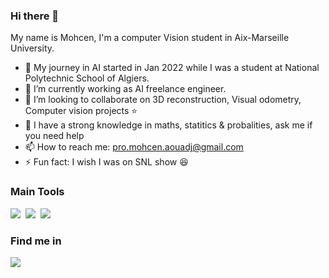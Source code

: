 ### Hi there 👋

My name is Mohcen, I'm a computer Vision student in Aix-Marseille University.

- 🔭 My journey in AI started in Jan 2022 while I was a student at National Polytechnic School of Algiers. 
- 🌱 I’m currently working as AI freelance engineer.
- 👯 I’m looking to collaborate on 3D reconstruction, Visual odometry, Computer vision projects :star:
- 💬 I have a strong knowledge in maths, statitics \& probalities, ask me if you need help 
- 📫 How to reach me: pro.mohcen.aouadj@gmail.com 
- ⚡ Fun fact: I wish I was on SNL show :laughing:

### Main Tools 
<img src="https://img.shields.io/badge/-Python-05122A?style=flat&logo=python&color=lightgrey">&nbsp;
<img src="https://img.shields.io/badge/-Pytorch-05122A?style=flat&logo=pytorch&color=lightgrey">&nbsp;
<img src="https://img.shields.io/badge/-tesnorflow-05122A?style=flat&logo=tensorflow&color=lightgrey">&nbsp;

### Find me in
<a href="https://www.linkedin.com/in/mohcenaouadj/"><img src="https://img.shields.io/static/v1?label=&logo=linkedin&message=linkedin&color=blue"></a>
